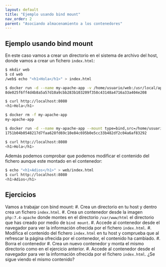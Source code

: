 ```yaml
---
layout: default
title: "Ejemplo usando bind mount"
nav_order: 2
parent: "Asociando almacenamiento a los contenedores"
---
```


## Ejemplo usando bind mount

En este caso vamos a crear un directorio en el sistema de archivo del host, donde vamos a crear un fichero `index.html`:

```bash
$ mkdir web
$ cd web
/web$ echo "<h1>Hola</h1>" > index.html

$ docker run -d --name my-apache-app -v /home/usuario/web:/usr/local/apache2/htdocs -p 8080:80 httpd:2.4
8de025f6ff4d4b8a5a57d10a9cbb283b103209f358c43148a4716a33a404e208

$ curl http://localhost:8080
<h1>Hola</h1>

$ docker rm -f my-apache-app 
my-apache-app

$ docker run -d --name my-apache-app --mount type=bind,src=/home/usuario/web,dst=/usr/local/apache2/htdocs -p 8080:80 httpd:2.4
1751b04b0548217d7faa628fd69c10e84c695b0e5cc33b482df2c04a6af83292

$ curl http://localhost:8080
<h1>Hola</h1>
```

Además podemos comprobar que podemos modificar el contenido del fichero aunque este montado en el contenedor:

```bash
$ echo "<h1>Adios</h1>" > web/index.html 
$ curl http://localhost:8080
<h1>Adios</h1>
```

## Ejercicios

Vamos a trabajar con bind mount:
#. Crea un directorio en tu host y dentro crea un fichero `index.html`.
#. Crea un contenedor desde la imagen `php:7.4-apache` donde montes en el directorio `/var/www/html` el directorio que has creado por medio de `bind mount`.
#. Accede al contenedor desde el navegador para ver la información ofrecida por el fichero `index.html`.
#. Modifica el contenido del fichero `index.html` en tu host y comprueba que al refrescar la página ofrecida por el contenedor, el contenido ha cambiado.
#. Borra el contenedor
#. Crea un nuevo contenedor y monta el mismo directorio como en el ejercicio anterior.
#. Accede al contenedor desde el navegador para ver la información ofrecida por el fichero `index.html`. ¿Se sigue viendo el mismo contenido?
